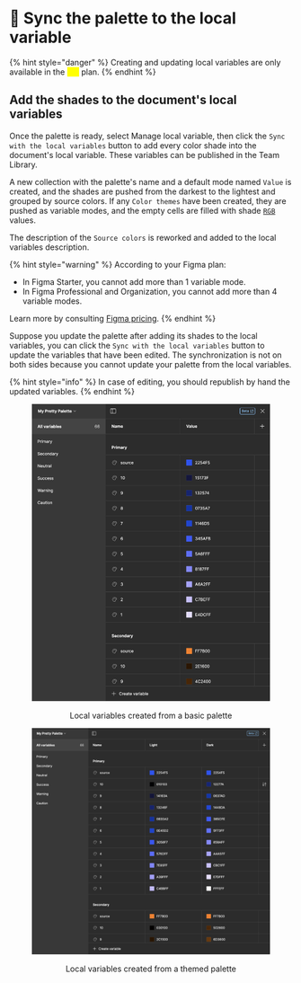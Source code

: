 # 🔐 Sync the palette to the local variable

{% hint style="danger" %}
Creating and updating local variables are only available in the <mark style="color:yellow;">`Pro`</mark> plan.
{% endhint %}

## Add the shades to the document's local variables

Once the palette is ready, select Manage local variable, then click the `Sync with the local variables` button to add every color shade into the document's local variable. These variables can be published in the Team Library.

A new collection with the palette's name and a default mode named `Value` is created, and the shades are pushed from the darkest to the lightest and grouped by source colors. If any `Color themes` have been created, they are pushed as variable modes, and the empty cells are filled with shade [`RGB`](../glossary.md#rgb) values.

The description of the `Source colors` is reworked and added to the local variables description.

{% hint style="warning" %}
According to your Figma plan:

* In Figma Starter, you cannot add more than 1 variable mode.
* In Figma Professional and Organization, you cannot add more than 4 variable modes.

Learn more by consulting [Figma pricing](https://www.figma.com/pricing/).
{% endhint %}

Suppose you update the palette after adding its shades to the local variables, you can click the `Sync with the local variables` button to update the variables that have been edited. The synchronization is not on both sides because you cannot update your palette from the local variables.

{% hint style="info" %}
In case of editing, you should republish by hand the updated variables.
{% endhint %}

<div align="center">

<figure><img src="../.gitbook/assets/publish_palette-basic_local_variables.png" alt=""><figcaption><p>Local variables created from a basic palette</p></figcaption></figure>

 

<figure><img src="../.gitbook/assets/publish_palette-themed_local_variables.png" alt=""><figcaption><p>Local variables created from a themed palette</p></figcaption></figure>

</div>
